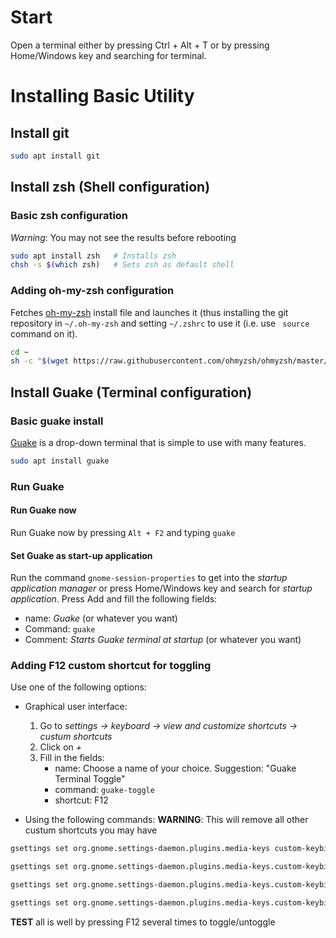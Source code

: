 # Start

Open a terminal either by pressing Ctrl + Alt + T or by pressing Home/Windows key and searching for terminal.

# Installing Basic Utility

## Install git

```sh
sudo apt install git
```

## Install zsh (Shell configuration)

### Basic zsh configuration
*Warning*: You may not see the results before rebooting

```sh
sudo apt install zsh   # Installs zsh
chsh -s $(which zsh)   # Sets zsh as default shell
```

### Adding oh-my-zsh configuration

Fetches [oh-my-zsh](https://github.com/ohmyzsh/ohmyzsh) install file and launches it (thus installing the git repository in `~/.oh-my-zsh` and setting `~/.zshrc` to use it (i.e. use ` source` command on it).

```sh
cd ~
sh -c "$(wget https://raw.githubusercontent.com/ohmyzsh/ohmyzsh/master/tools/install.sh -O -)"
```

## Install Guake (Terminal configuration)

### Basic guake install

[Guake](https://github.com/Guake/guake) is a drop-down terminal that is simple to use with many features.

```sh
sudo apt install guake
```

### Run Guake 

#### Run Guake now

Run Guake now by pressing `Alt + F2` and typing `guake`

#### Set Guake as start-up application

Run the command `gnome-session-properties` to get into the *startup application manager* or press Home/Windows key and search for *startup application*. Press Add and fill the following fields:

- name: *Guake* (or whatever you want)
- Command: `guake`
- Comment: *Starts Guake terminal at startup* (or whatever you want)


### Adding F12 custom shortcut for toggling

 Use one of the following options:
 
- Graphical user interface:
     1. Go to  *settings -> keyboard -> view and customize shortcuts -> custum shortcuts*
     2. Click on *+*
     3. Fill in the fields:
         - name: Choose a name of your choice. Suggestion: "Guake Terminal Toggle" 
         - command: `guake-toggle`
         - shortcut: F12

- Using the following commands:
__WARNING__: This will remove all other custum shortcuts you may have
```sh
gsettings set org.gnome.settings-daemon.plugins.media-keys custom-keybindings "['/org/gnome/settings-daemon/plugins/media-keys/custom-keybindings/custom0/']"

gsettings set org.gnome.settings-daemon.plugins.media-keys.custom-keybinding:/org/gnome/settings-daemon/plugins/media-keys/custom-keybindings/custom0/ name "'Guake Terminal Toggle'"

gsettings set org.gnome.settings-daemon.plugins.media-keys.custom-keybinding:/org/gnome/settings-daemon/plugins/media-keys/custom-keybindings/custom0/ binding "'F12'"

gsettings set org.gnome.settings-daemon.plugins.media-keys.custom-keybinding:/org/gnome/settings-daemon/plugins/media-keys/custom-keybindings/custom0/ command "'guake-toggle'"
```

__TEST__ all is well by pressing F12 several times to toggle/untoggle



